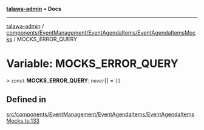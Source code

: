 [**talawa-admin**](../../../../../README.md) • **Docs**

***

[talawa-admin](../../../../../modules.md) / [components/EventManagement/EventAgendaItems/EventAgendaItemsMocks](../README.md) / MOCKS\_ERROR\_QUERY

# Variable: MOCKS\_ERROR\_QUERY

\> `const` **MOCKS\_ERROR\_QUERY**: `never`[] = `[]`

## Defined in

[src/components/EventManagement/EventAgendaItems/EventAgendaItemsMocks.ts:133](https://github.com/PalisadoesFoundation/talawa-admin/blob/084ac7e92dede9766b77e75cf296f40165965140/src/components/EventManagement/EventAgendaItems/EventAgendaItemsMocks.ts#L133)
